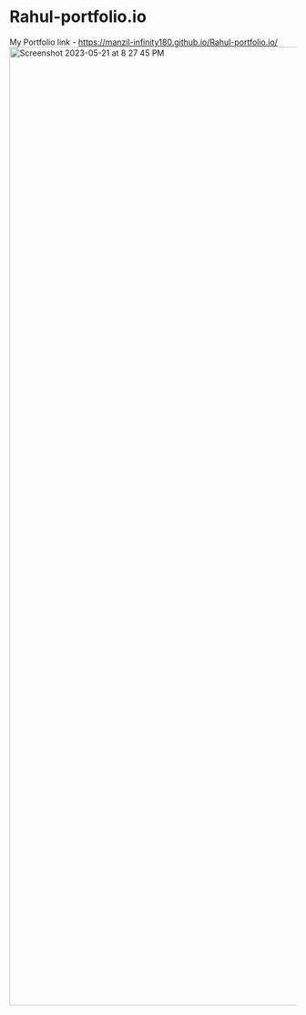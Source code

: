 # Rahul-portfolio.io
My Portfolio link - https://manzil-infinity180.github.io/Rahul-portfolio.io/
<img width="1680" alt="Screenshot 2023-05-21 at 8 27 45 PM" src="https://github.com/manzil-infinity180/Rahul-portfolio.io/assets/119070053/0052372c-125d-4406-aeba-938b4662508b">

